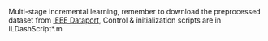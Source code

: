 Multi-stage incremental learning, remember to download the preprocessed dataset from [IEEE Dataport](https://ieee-dataport.org/documents/ads-b-signals-records-non-cryptographic-identification-and-incremental-learning), Control & initialization scripts are in ILDashScript*.m
